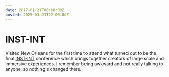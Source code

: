 ```yaml
---
date: 2017-01-21T00:00:00Z
posted: 2025-03-23T22:00:00Z
---
```


# INST-INT

Visited New Orleans for the first time to attend what turned out to be the final [INST-INT](https://inst-int.com/) conference which brings together creators of large scale and immersive experiences. I remember being awkward and not really talking to anyone, so nothing's changed there.
